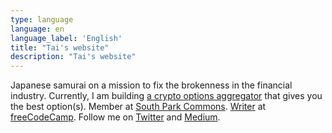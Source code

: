 ```yaml
---
type: language
language: en
language_label: 'English'
title: "Tai's website"
description: "Tai's website"
---
```


Japanese samurai on a mission to fix the brokenness in the financial industry. Currently, I am building [a crypto options aggregator](https://github.com/DeriOne-Protocol/DeriOneV1) that gives you the best option(s). Member at [South Park Commons](https://www.southparkcommons.com/). [Writer](https://www.freecodecamp.org/news/author/tai/) at [freeCodeCamp](https://www.freecodecamp.org/). Follow me on [Twitter](https://twitter.com/taisuke_mino) and [Medium](https://medium.com/@taisukemino).
